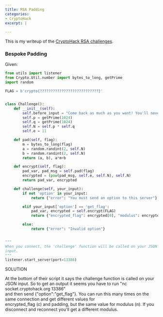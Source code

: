 ```yaml
---
title: RSA Padding
categories:
- CryptoHack
excerpt: |
  
---
```


This is my writeup of the [CryptoHack RSA challenges](https://cryptohack.org/challenges/rsa).


### Bespoke Padding

Given:
```python
from utils import listener
from Crypto.Util.number import bytes_to_long, getPrime
import random

FLAG = b'crypto{???????????????????????????}'


class Challenge():
    def __init__(self):
        self.before_input = "Come back as much as you want! You'll never get my flag.\n"
        self.p = getPrime(1024)
        self.q = getPrime(1024)
        self.N = self.p * self.q
        self.e = 11

    def pad(self, flag):
        m = bytes_to_long(flag)
        a = random.randint(2, self.N)
        b = random.randint(2, self.N)
        return (a, b), a*m+b

    def encrypt(self, flag):
        pad_var, pad_msg = self.pad(flag)
        encrypted = (pow(pad_msg, self.e, self.N), self.N)
        return pad_var, encrypted

    def challenge(self, your_input):
        if not 'option' in your_input:
            return {"error": "You must send an option to this server"}

        elif your_input['option'] == 'get_flag':
            pad_var, encrypted = self.encrypt(FLAG)
            return {"encrypted_flag": encrypted[0], "modulus": encrypted[1], "padding": pad_var}

        else:
            return {"error": "Invalid option"}


"""
When you connect, the 'challenge' function will be called on your JSON
input.
"""
listener.start_server(port=13386)
```

SOLUTION

At the bottom of their script it says the challenge function is called on your JSON input. 
So to get an output it seems you have to run "nc socket.cryptohack.org 13386" <br>
and then send {"option":"get_flag"}. You can run this many times on the same connection and get different values for <br>
encrypted_flag (c) and padding, but the same value for modulus (n). If you disconnect and reconnect you'll get a different modulus. 



